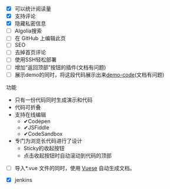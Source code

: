 - [x] 可以统计阅读量
- [x] 支持评论
- [x] 隐藏私密信息
- [ ] Algolia搜索
- [ ] 在 GitHub 上编辑此页
- [ ] SEO
- [ ] 去掉首页评论
- [ ] 使用SSH轻松部署
- [ ] 增加“返回顶部”按钮的插件(文档有问题)
- [ ] 展示demo的同时，将这段代码展示出来[demo-code](https://buptsteve.github.io/vuepress-plugin-demo-code/)(文档有问题)

功能
- 只有一份代码同时生成演示和代码
- 代码可折叠
- 支持在线编辑
  - ✔Codepen
  - ✔JSFiddle
  - ✔CodeSandbox
- 专门为浏览长代码进行了设计
  - Sticky的收起按钮
  - 点击收起按钮时自动滚动到代码的顶部

- [ ] 导入*.vue 文件的同时，使用 [Vuese](https://buptsteve.github.io/markdown-it-vuese/zh/#install) 自动生成文档。

- [x] jenkins
